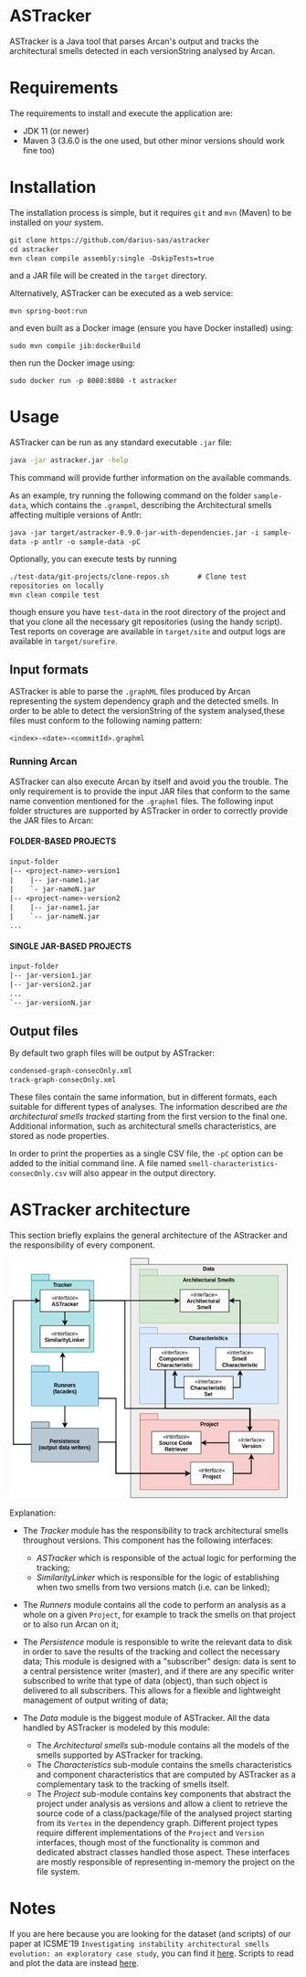 # ASTracker
ASTracker is a Java tool that parses Arcan's output and tracks the architectural smells detected in each versionString analysed by Arcan.

# Requirements
The requirements to install and execute the application are:

* JDK 11 (or newer)
* Maven 3 (3.6.0 is the one used, but other minor versions should work fine too)


# Installation
The installation process is simple, but it requires `git` and `mvn` (Maven) to be installed on your system.
```shell script
git clone https://github.com/darius-sas/astracker
cd astracker
mvn clean compile assembly:single -DskipTests=true
```
and a JAR file will be created in the `target` directory.

Alternatively, ASTracker can be executed as a web service:
```shell script
mvn spring-boot:run
```
and even built as a Docker image (ensure you have Docker installed) using:
```shell script
sudo mvn compile jib:dockerBuild
```
then run the Docker image using:
```shell script
sudo docker run -p 8080:8080 -t astracker
```

# Usage
ASTracker can be run as any standard executable `.jar` file:
```bash
java -jar astracker.jar -help
```
This command will provide further information on the available commands.

As an example, try running the following command on the folder `sample-data`, which contains the `.grampml`, describing the Architectural smells affecting multiple versions of Antlr:
```shell script
java -jar target/astracker-0.9.0-jar-with-dependencies.jar -i sample-data -p antlr -o sample-data -pC
```

Optionally, you can execute tests by running
```shell script
./test-data/git-projects/clone-repos.sh       # Clone test repositories on locally
mvn clean compile test
```
though ensure you have `test-data` in the root directory of the project and that you clone all the necessary git repositories (using the handy script).
Test reports on coverage are available in `target/site` and output logs are available in `target/surefire`.

## Input formats
ASTracker is able to parse the `.graphML` files produced by Arcan representing the system dependency graph and the detected smells.
In order to be able to detect the versionString of the system analysed,these files must conform to the following naming pattern:
```
<index>-<date>-<commitId>.graphml
```

### Running Arcan
ASTracker can also execute Arcan by itself and avoid you the trouble. The only requirement is to provide the input JAR files that conform to the same name convention mentioned for the `.graphml` files.
The following input folder structures are supported by ASTracker in order to correctly provide the JAR files to Arcan:
#### FOLDER-BASED PROJECTS
```
input-folder
|-- <project-name>-version1
|    |-- jar-name1.jar
|    `- jar-nameN.jar
|-- <project-name>-version2
|    |-- jar-name1.jar
|    `-- jar-nameN.jar
...
```
#### SINGLE JAR-BASED PROJECTS
```
input-folder
|-- jar-version1.jar
|-- jar-version2.jar
...
`-- jar-versionN.jar
```

## Output files
By default two graph files will be output by ASTracker:
```
condensed-graph-consecOnly.xml
track-graph-consecOnly.xml
```
These files contain the same information, but in different formats, each suitable for different types of analyses. 
The information described are *the architectural smells tracked* starting from the first version to the final one. Additional information, such as architectural smells characteristics, are stored as node properties.

In order to print the properties as a single CSV file, the `-pC` option can be added to the initial command line.
A file named `smell-characteristics-consecOnly.csv` will also appear in the output directory.

# ASTracker architecture
This section briefly explains the general architecture of the AStracker and the responsibility of every component.

![Components](docs/astracker-architecture.png)

Explanation:
* The *Tracker* module has the responsibility to track architectural smells throughout versions. This component has the following interfaces:
    * *ASTracker* which is responsible of the actual logic for performing the tracking;
    * *SimilarityLinker* which is responsible for the logic of establishing when two smells from two versions match (i.e. can be linked);
  
* The *Runners* module contains all the code to perform an analysis as a whole on a given `Project`, for example to track the smells on that project or to also run Arcan on it;
* The *Persistence* module is responsible to write the relevant data to disk in order to save the results of the tracking and collect the necessary data;
  This module is designed with a "subscriber" design: data is sent to a central persistence writer (master), and if there are any specific writer subscribed to write that type of data (object), than such object is delivered to all subscribers.
  This allows for a flexible and lightweight management of output writing of data;
* The *Data* module is the biggest module of ASTracker. All the data handled by ASTracker is modeled by this module:
    * The *Architectural smells* sub-module contains all the models of the smells supported by ASTracker for tracking.
    * The *Characteristics* sub-module contains the smells characteristics and component characteristics that are computed by ASTracker as a complementary task to the tracking of smells itself.
    * The *Project* sub-module contains key components that abstract the project under analysis as versions and allow a client to retrieve the source code of a class/package/file of the analysed project starting from its `Vertex` in the dependency graph.
      Different project types require different implementations of the `Project` and `Version` interfaces, though most of the functionality is common and dedicated abstract classes handled those aspect.
      These interfaces are mostly responsible of representing in-memory the project on the file system.

# Notes
If you are here because you are looking for the dataset (and scripts) of our paper at ICSME'19 `Investigating instability architectural smells evolution: an exploratory case study`, you can find it [here](https://github.com/darius-sas/data-analysis-scripts/blob/master/data/smells.csv). Scripts to read and plot the data are instead [here](https://github.com/darius-sas/data-analysis-scripts).